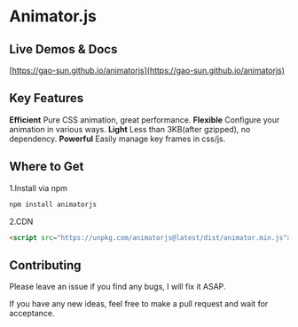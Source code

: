 # Animator.js

## Live Demos & Docs
[https://gao-sun.github.io/animatorjs](https://gao-sun.github.io/animatorjs)

## Key Features

**Efficient** Pure CSS animation, great performance.
**Flexible** Configure your animation in various ways.
**Light** Less than 3KB(after gzipped), no dependency.
**Powerful** Easily manage key frames in css/js.

## Where to Get

1.Install via npm
```bash
npm install animatorjs
```

2.CDN

```html
<script src="https://unpkg.com/animatorjs@latest/dist/animator.min.js"></script>
```

## Contributing

Please leave an issue if you find any bugs, I will fix it ASAP.

If you have any new ideas, feel free to make a pull request and wait for acceptance.